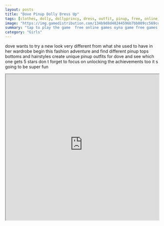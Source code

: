```yaml
---
layout: posts
title: "Dove Pinup Dolly Dress Up"
tags: [clothes, dolly, dollyprincy, dress, outfit, pinup, free, online, games, oyna, game, free, games, play, play, games]
image: "https://img.gamedistribution.com/134b9d8d48244596b7bb089cc569cd67.jpg"
summary: "tap to play the game  free online games oyna game free games play play games"
category: "Girls"
---
```


dove wants to try a new look very different from what she used to have in her wardrobe begin this fashion adventure and find different pinup tops bottoms and hairstyles create unique pinup outfits for dove and see which one gets 5 stars don t forget to focus on unlocking the achievements too it s going to be super fun

<iframe width="100%" height="480px;" src="https://html5.gamedistribution.com/134b9d8d48244596b7bb089cc569cd67/"></iframe>